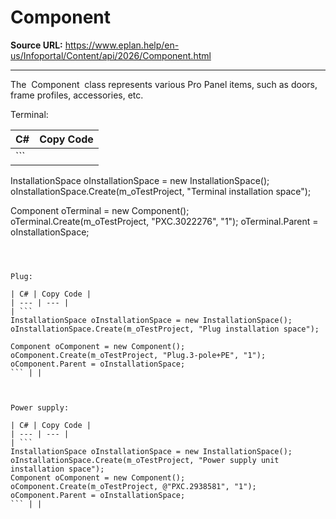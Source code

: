 # Component

**Source URL:** https://www.eplan.help/en-us/Infoportal/Content/api/2026/Component.html

---

The  Component  class represents various Pro Panel items, such as doors, frame profiles, accessories, etc.

Terminal:

| C# | Copy Code |
| --- | --- |
| ``` 
 InstallationSpace oInstallationSpace = new InstallationSpace();
 oInstallationSpace.Create(m_oTestProject, "Terminal installation space");
 
 Component oTerminal = new Component();
 oTerminal.Create(m_oTestProject, "PXC.3022276", "1");
 oTerminal.Parent = oInstallationSpace;
 ``` | |



Plug:

| C# | Copy Code |
| --- | --- |
| ``` 
 InstallationSpace oInstallationSpace = new InstallationSpace();
 oInstallationSpace.Create(m_oTestProject, "Plug installation space");
 
 Component oComponent = new Component();
 oComponent.Create(m_oTestProject, "Plug.3-pole+PE", "1");
 oComponent.Parent = oInstallationSpace;
 ``` | |



Power supply:

| C# | Copy Code |
| --- | --- |
| ``` 
 InstallationSpace oInstallationSpace = new InstallationSpace();
 oInstallationSpace.Create(m_oTestProject, "Power supply unit installation space");
 Component oComponent = new Component();
 oComponent.Create(m_oTestProject, @"PXC.2938581", "1");
 oComponent.Parent = oInstallationSpace;
 ``` | |

